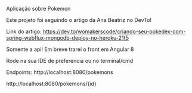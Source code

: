 Aplicação sobre Pokemon

Este projeto foi seguindo o artigo da Ana Beatriz no DevTo!

Link do artigo: https://dev.to/womakerscode/criando-seu-pokedex-com-spring-webflux-mongodb-deploy-no-heroku-21f5

Somente a api! Em breve trarei o front em Angular 8

Rode na sua IDE de preferencia ou no terminal/cmd

Endpoints:
http://localhost:8080/pokemons

http://localhost:8080/pokemons/{id}

